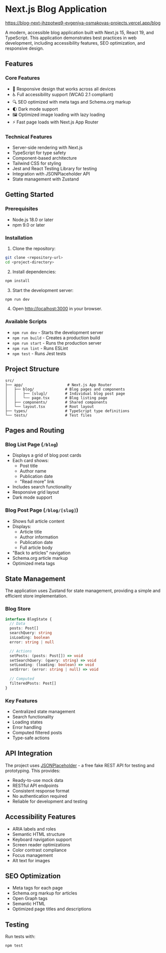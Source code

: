 # Next.js Blog Application

https://blog-next-ihzpotwq9-evgeniya-osmakovas-projects.vercel.app/blog

A modern, accessible blog application built with Next.js 15, React 19, and TypeScript. This application demonstrates best practices in web development, including accessibility features, SEO optimization, and responsive design.

## Features

### Core Features
- 📱 Responsive design that works across all devices
- ♿ Full accessibility support (WCAG 2.1 compliant)
- 🔍 SEO optimized with meta tags and Schema.org markup
- 🌓 Dark mode support
- 🖼️ Optimized image loading with lazy loading
- ⚡ Fast page loads with Next.js App Router

### Technical Features
- Server-side rendering with Next.js
- TypeScript for type safety
- Component-based architecture
- Tailwind CSS for styling
- Jest and React Testing Library for testing
- Integration with JSONPlaceholder API
- State management with Zustand

## Getting Started

### Prerequisites
- Node.js 18.0 or later
- npm 9.0 or later

### Installation

1. Clone the repository:
```bash
git clone <repository-url>
cd <project-directory>
```

2. Install dependencies:
```bash
npm install
```

3. Start the development server:
```bash
npm run dev
```

4. Open [http://localhost:3000](http://localhost:3000) in your browser.

### Available Scripts

- `npm run dev` - Starts the development server
- `npm run build` - Creates a production build
- `npm run start` - Runs the production server
- `npm run lint` - Runs ESLint
- `npm test` - Runs Jest tests

## Project Structure

```
src/
├── app/                    # Next.js App Router
│   ├── blog/              # Blog pages and components
│   │   ├── [slug]/        # Individual blog post page
│   │   └── page.tsx       # Blog listing page
│   ├── components/        # Shared components
│   └── layout.tsx         # Root layout
├── types/                 # TypeScript type definitions
└── tests/                 # Test files
```

## Pages and Routing

### Blog List Page (`/blog`)
- Displays a grid of blog post cards
- Each card shows:
  - Post title
  - Author name
  - Publication date
  - "Read more" link
- Includes search functionality
- Responsive grid layout
- Dark mode support

### Blog Post Page (`/blog/[slug]`)
- Shows full article content
- Displays:
  - Article title
  - Author information
  - Publication date
  - Full article body
- "Back to articles" navigation
- Schema.org article markup
- Optimized meta tags

## State Management

The application uses Zustand for state management, providing a simple and efficient store implementation.

### Blog Store
```typescript
interface BlogState {
  // Data
  posts: Post[]
  searchQuery: string
  isLoading: boolean
  error: string | null

  // Actions
  setPosts: (posts: Post[]) => void
  setSearchQuery: (query: string) => void
  setLoading: (loading: boolean) => void
  setError: (error: string | null) => void
  
  // Computed
  filteredPosts: Post[]
}
```

### Key Features
- Centralized state management
- Search functionality
- Loading states
- Error handling
- Computed filtered posts
- Type-safe actions

## API Integration

The project uses [JSONPlaceholder](https://jsonplaceholder.typicode.com/) - a free fake REST API for testing and prototyping. This provides:
- Ready-to-use mock data
- RESTful API endpoints
- Consistent response format
- No authentication required
- Reliable for development and testing

## Accessibility Features

- ARIA labels and roles
- Semantic HTML structure
- Keyboard navigation support
- Screen reader optimizations
- Color contrast compliance
- Focus management
- Alt text for images

## SEO Optimization

- Meta tags for each page
- Schema.org markup for articles
- Open Graph tags
- Semantic HTML
- Optimized page titles and descriptions

## Testing

Run tests with:
```bash
npm test
```
